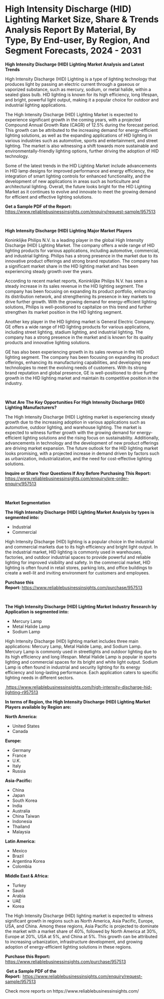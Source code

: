 <p><h1>High Intensity Discharge (HID) Lighting Market Size, Share & Trends Analysis Report By Material, By Type, By End-user, By Region, And Segment Forecasts, 2024 - 2031</h1></p><p><strong>High Intensity Discharge (HID) Lighting Market Analysis and Latest Trends</strong></p>
<p><p>High Intensity Discharge (HID) Lighting is a type of lighting technology that produces light by passing an electric current through a gaseous or vaporized substance, such as mercury, sodium, or metal halide, within a sealed glass bulb. HID lighting is known for its high efficiency, long lifespan, and bright, powerful light output, making it a popular choice for outdoor and industrial lighting applications.</p><p>The High Intensity Discharge (HID) Lighting Market is expected to experience significant growth in the coming years, with a projected Compound Annual Growth Rate (CAGR) of 12.5% during the forecast period. This growth can be attributed to the increasing demand for energy-efficient lighting solutions, as well as the expanding applications of HID lighting in various industries such as automotive, sports and entertainment, and street lighting. The market is also witnessing a shift towards more sustainable and environmentally-friendly lighting options, further driving the adoption of HID technology.</p><p>Some of the latest trends in the HID Lighting Market include advancements in HID lamp designs for improved performance and energy efficiency, the integration of smart lighting controls for enhanced functionality, and the development of new applications in areas such as horticulture and architectural lighting. Overall, the future looks bright for the HID Lighting Market as it continues to evolve and innovate to meet the growing demand for efficient and effective lighting solutions.</p></p>
<p><strong>Get a Sample PDF of the Report:&nbsp;</strong> <a href="https://www.reliablebusinessinsights.com/enquiry/request-sample/957513">https://www.reliablebusinessinsights.com/enquiry/request-sample/957513</a></p>
<p>&nbsp;</p>
<p><strong>High Intensity Discharge (HID) Lighting Major Market Players</strong></p>
<p><p>Koninklijke Philips N.V. is a leading player in the global High Intensity Discharge (HID) Lighting Market. The company offers a wide range of HID lighting products for various applications, including automotive, commercial, and industrial lighting. Philips has a strong presence in the market due to its innovative product offerings and strong brand reputation. The company has a significant market share in the HID lighting market and has been experiencing steady growth over the years.</p><p>According to recent market reports, Koninklijke Philips N.V. has seen a steady increase in its sales revenue in the HID lighting segment. The company has been focusing on expanding its product portfolio, enhancing its distribution network, and strengthening its presence in key markets to drive further growth. With the growing demand for energy-efficient lighting solutions, Philips is well-positioned to capitalize on this trend and further strengthen its market position in the HID lighting segment.</p><p>Another key player in the HID lighting market is General Electric Company. GE offers a wide range of HID lighting products for various applications, including street lighting, stadium lighting, and industrial lighting. The company has a strong presence in the market and is known for its quality products and innovative lighting solutions.</p><p>GE has also been experiencing growth in its sales revenue in the HID lighting segment. The company has been focusing on expanding its product offerings, enhancing its manufacturing capabilities, and developing new technologies to meet the evolving needs of customers. With its strong brand reputation and global presence, GE is well-positioned to drive further growth in the HID lighting market and maintain its competitive position in the industry.</p></p>
<p>&nbsp;</p>
<p><strong>What Are The Key Opportunities For High Intensity Discharge (HID) Lighting Manufacturers?</strong></p>
<p><p>The High Intensity Discharge (HID) Lighting market is experiencing steady growth due to the increasing adoption in various applications such as automotive, outdoor lighting, and warehouse lighting. The market is expected to witness further growth with the growing demand for energy-efficient lighting solutions and the rising focus on sustainability. Additionally, advancements in technology and the development of new product offerings are driving market expansion. The future outlook for the HID lighting market looks promising, with a projected increase in demand driven by factors such as urbanization, industrialization, and the need for cost-effective lighting solutions.</p></p>
<p><strong>Inquire or Share Your Questions If Any Before Purchasing This Report:</strong> <a href="https://www.reliablebusinessinsights.com/enquiry/pre-order-enquiry/957513">https://www.reliablebusinessinsights.com/enquiry/pre-order-enquiry/957513</a></p>
<p>&nbsp;</p>
<p><strong>Market Segmentation</strong></p>
<p><strong>The High Intensity Discharge (HID) Lighting Market Analysis by types is segmented into:</strong></p>
<p><ul><li>Industrial</li><li>Commercial</li></ul></p>
<p><p>High Intensity Discharge (HID) lighting is a popular choice in the industrial and commercial markets due to its high efficiency and bright light output. In the industrial market, HID lighting is commonly used in warehouses, factories, and outdoor industrial spaces to provide powerful and reliable lighting for improved visibility and safety. In the commercial market, HID lighting is often found in retail stores, parking lots, and office buildings to create a well-lit and inviting environment for customers and employees.</p></p>
<p><strong>Purchase this Report:&nbsp;</strong><a href="https://www.reliablebusinessinsights.com/purchase/957513">https://www.reliablebusinessinsights.com/purchase/957513</a></p>
<p>&nbsp;</p>
<p><strong>The High Intensity Discharge (HID) Lighting Market Industry Research by Application is segmented into:</strong></p>
<p><ul><li>Mercury Lamp</li><li>Metal Halide Lamp</li><li>Sodium Lamp</li></ul></p>
<p><p>High Intensity Discharge (HID) lighting market includes three main applications: Mercury Lamp, Metal Halide Lamp, and Sodium Lamp. Mercury Lamp is commonly used in streetlights and outdoor lighting due to its high efficiency and long lifespan. Metal Halide Lamp is popular in sports lighting and commercial spaces for its bright and white light output. Sodium Lamp is often found in industrial and security lighting for its energy efficiency and long-lasting performance. Each application caters to specific lighting needs in different sectors.</p></p>
<p><a href="https://www.reliablebusinessinsights.com/high-intensity-discharge-hid-lighting-r957513">&nbsp;https://www.reliablebusinessinsights.com/high-intensity-discharge-hid-lighting-r957513</a></p>
<p><strong>In terms of Region, the High Intensity Discharge (HID) Lighting Market Players available by Region are:</strong></p>
<p>
    <p> <strong> North America: </strong>
        <ul>
            <li>United States</li>
            <li>Canada</li>
        </ul>
        </p> 
    <p> <strong> Europe: </strong>
        <ul>
            <li>Germany</li>
            <li>France</li>
            <li>U.K.</li>
            <li>Italy</li>
            <li>Russia</li>
        </ul>
        </p> 
    <p> <strong> Asia-Pacific: </strong>
        <ul>
            <li>China</li>
            <li>Japan</li>
            <li>South Korea</li>
            <li>India</li>
            <li>Australia</li>
            <li>China Taiwan</li>
            <li>Indonesia</li>
            <li>Thailand</li>
            <li>Malaysia</li>
        </ul>
        </p> 
    <p> <strong> Latin America: </strong>
        <ul>
            <li>Mexico</li>
            <li>Brazil</li>
            <li>Argentina Korea</li>
            <li>Colombia</li>
        </ul>
        </p> 
    <p> <strong> Middle East & Africa: </strong>
        <ul>
            <li>Turkey</li>
            <li>Saudi</li>
            <li>Arabia</li>
            <li>UAE</li>
            <li>Korea</li>
        </ul>
    </p>
    </p>
<p><p>The High Intensity Discharge (HID) lighting market is expected to witness significant growth in regions such as North America, Asia Pacific, Europe, USA, and China. Among these regions, Asia Pacific is projected to dominate the market with a market share of 40%, followed by North America at 30%, Europe at 20%, USA at 5%, and China at 5%. This growth can be attributed to increasing urbanization, infrastructure development, and growing adoption of energy-efficient lighting solutions in these regions.</p></p>
<p><strong>Purchase this Report: </strong><a href="https://www.reliablebusinessinsights.com/purchase/957513">https://www.reliablebusinessinsights.com/purchase/957513</a></p>
<p>&nbsp;<strong>Get a Sample PDF of the Report:&nbsp;&nbsp;</strong><a href="https://www.reliablebusinessinsights.com/enquiry/request-sample/957513">https://www.reliablebusinessinsights.com/enquiry/request-sample/957513</a></p>
<p><strong></strong></p>
<p>Check more reports on https://www.reliablebusinessinsights.com/</p>